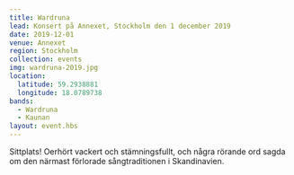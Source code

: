 ```yaml
---
title: Wardruna
lead: Konsert på Annexet, Stockholm den 1 december 2019
date: 2019-12-01
venue: Annexet
region: Stockholm
collection: events
img: wardruna-2019.jpg
location:
  latitude: 59.2938881
  longitude: 18.0789738
bands:
  - Wardruna
  - Kaunan
layout: event.hbs
---
```


Sittplats! Oerhört vackert och stämningsfullt, och några rörande ord sagda om den närmast förlorade sångtraditionen i Skandinavien.
